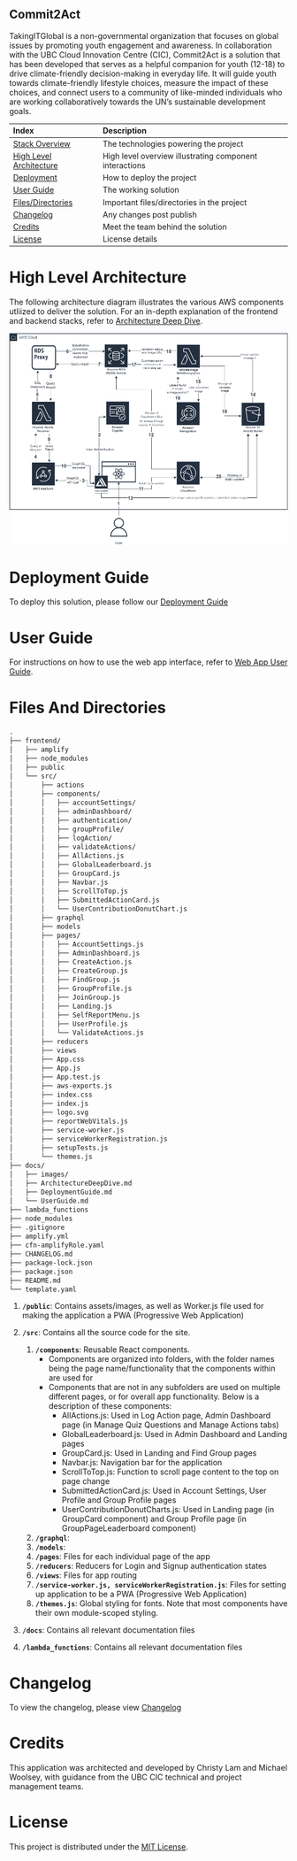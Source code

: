 ## Commit2Act

TakingITGlobal is a non-governmental organization that focuses on global issues by promoting youth engagement and awareness. In collaboration with the UBC Cloud Innovation Centre (CIC), Commit2Act is a solution that has been developed that serves as a helpful companion for youth (12-18) to drive climate-friendly decision-making in everyday life. It will guide youth towards climate-friendly lifestyle choices, measure the impact of these choices, and connect users to a community of like-minded individuals who are working collaboratively towards the UN’s sustainable development goals.

| Index                                               | Description                                             |
| :-------------------------------------------------- | :------------------------------------------------------ |
| [Stack Overview](#Stack-Overview)                   | The technologies powering the project                   |
| [High Level Architecture](#High-Level-Architecture) | High level overview illustrating component interactions |
| [Deployment](#Deployment-Guide)                     | How to deploy the project                               |
| [User Guide](#User-Guide)                           | The working solution                                    |
| [Files/Directories](#Files-And-Directories)         | Important files/directories in the project              |
| [Changelog](#Changelog)                             | Any changes post publish                                |
| [Credits](#Credits)                                 | Meet the team behind the solution                       |
| [License](#License)                                 | License details                                         |

# High Level Architecture

The following architecture diagram illustrates the various AWS components utliized to deliver the solution. For an in-depth explanation of the frontend and backend stacks, refer to [Architecture Deep Dive](docs/ArchitectureDeepDive.md).

![alt text](docs/images/architecture-diagram.png)

# Deployment Guide

To deploy this solution, please follow our [Deployment Guide](docs/DeploymentGuide.md)

# User Guide

For instructions on how to use the web app interface, refer to [Web App User Guide](docs/UserGuide.md).

# Files And Directories

```text
.
├── frontend/
│   ├── amplify
│   ├── node_modules
│   ├── public
│   └── src/
│       ├── actions
│       ├── components/
│       │   ├── accountSettings/
│       │   ├── adminDashboard/
│       │   ├── authentication/
│       │   ├── groupProfile/
│       │   ├── logAction/
│       │   ├── validateActions/
│       │   ├── AllActions.js
│       │   ├── GlobalLeaderboard.js
│       │   ├── GroupCard.js
│       │   ├── Navbar.js
│       │   ├── ScrollToTop.js
│       │   ├── SubmittedActionCard.js
│       │   └── UserContributionDonutChart.js
│       ├── graphql
│       ├── models
│       ├── pages/
│       │   ├── AccountSettings.js
│       │   ├── AdminDashboard.js
│       │   ├── CreateAction.js
│       │   ├── CreateGroup.js
│       │   ├── FindGroup.js
│       │   ├── GroupProfile.js
│       │   ├── JoinGroup.js
│       │   ├── Landing.js
│       │   ├── SelfReportMenu.js
│       │   ├── UserProfile.js
│       │   └── ValidateActions.js
│       ├── reducers
│       ├── views
│       ├── App.css
│       ├── App.js
│       ├── App.test.js
│       ├── aws-exports.js
│       ├── index.css
│       ├── index.js
│       ├── logo.svg
│       ├── reportWebVitals.js
│       ├── service-worker.js
│       ├── serviceWorkerRegistration.js
│       ├── setupTests.js
│       └── themes.js
├── docs/
│   ├── images/
│   ├── ArchitectureDeepDive.md
│   ├── DeploymentGuide.md
│   └── UserGuide.md
├── lambda_functions
├── node_modules
├── .gitignore
├── amplify.yml
├── cfn-amplifyRole.yaml
├── CHANGELOG.md
├── package-lock.json
├── package.json
├── README.md
└── template.yaml
```

1. **`/public`**: Contains assets/images, as well as Worker.js file used for making the application a PWA (Progressive Web Application)
2. **`/src`**: Contains all the source code for the site.

   1. **`/components`**: Reusable React components.
      - Components are organized into folders, with the folder names being the page name/functionality that the components within are used for
      - Components that are not in any subfolders are used on multiple different pages, or for overall app functionality. Below is a description of these components:
        - AllActions.js: Used in Log Action page, Admin Dashboard page (in Manage Quiz Questions and Manage Actions tabs)
        - GlobalLeaderboard.js: Used in Admin Dashboard and Landing pages
        - GroupCard.js: Used in Landing and Find Group pages
        - Navbar.js: Navigation bar for the application
        - ScrollToTop.js: Function to scroll page content to the top on page change
        - SubmittedActionCard.js: Used in Account Settings, User Profile and Group Profile pages
        - UserContributionDonutCharts.js: Used in Landing page (in GroupCard component) and Group Profile page (in GroupPageLeaderboard component)
   2. **`/graphql`**:
   3. **`/models`**:
   4. **`/pages`**: Files for each individual page of the app
   5. **`/reducers`**: Reducers for Login and Signup authentication states
   6. **`/views`**: Files for app routing
   7. **`/service-worker.js, serviceWorkerRegistration.js`**: Files for setting up application to be a PWA (Progressive Web Application)
   8. **`/themes.js`**: Global styling for fonts. Note that most components have their own module-scoped styling.

3. **`/docs`**: Contains all relevant documentation files
4. **`/lambda_functions`**: Contains all relevant documentation files

# Changelog

To view the changelog, please view [Changelog](/CHANGELOG.md)

# Credits

This application was architected and developed by Christy Lam and Michael Woolsey, with guidance from the UBC CIC technical and project management teams.

# License

This project is distributed under the [MIT License](LICENSE).
